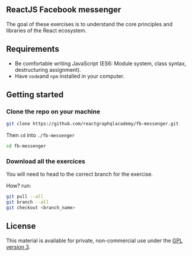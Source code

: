 ## ReactJS Facebook messenger

The goal of these exercises is to understand the core principles and libraries of the React ecosystem.

## Requirements

- Be comfortable writing JavaScript (ES6: Module system, class syntax, destructuring assignment).
- Have `node`and `npm` installed in your computer.

## Getting started

### Clone the repo on your machine

```sh
git clone https://github.com/reactgraphqlacademy/fb-messenger.git
```

Then `cd` into `./fb-messenger`

```sh
cd fb-messenger
```

### Download all the exercices

You will need to head to the correct branch for the exercise.

How? run:

```sh
git pull --all
git branch --all
git checkout <branch_name>
```

## License

This material is available for private, non-commercial use under the [GPL version 3](http://www.gnu.org/licenses/gpl-3.0-standalone.html).
